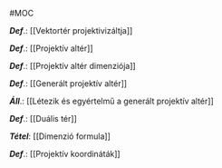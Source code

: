 #MOC

***Def***.: [[Vektortér projektivizáltja]]

***Def***.: [[Projektív altér]]

***Def***.: [[Projektív altér dimenziója]]

***Def***.: [[Generált projektív altér]]

***Áll***.: [[Létezik és egyértelmű a generált projektív altér]]

***Def***.: [[Duális tér]]

***Tétel***: [[Dimenzió formula]]

***Def***.: [[Projektív koordináták]]